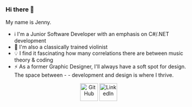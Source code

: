 ### Hi there 👋

My name is Jenny.

- ℹ️ I'm a Junior Software Developer with an emphasis on C#/.NET development
- 🌱 I'm also a classically trained violinist
- 💡 I find it fascinating how many correlations there are between music theory & coding
- ⚡ As a former Graphic Designer, I'll always have a soft spot for design. The space between - - development and design is where I thrive.
<p align="center">
  <a href="https://github.com/jennywalvoord">
    <picture>
      <source media="(prefers-color-scheme: dark)" srcset="https://cdn.simpleicons.org/github/white">
      <img alt="GitHub" title="GitHub" height="48" width="48" src="https://cdn.simpleicons.org/github"></picture></a>
  <a href="https://www.linkedin.com/in/jenny-walvoord-design/">
    <img alt="LinkedIn" title="LinkedIn" height="48" width="48" src="https://cdn.simpleicons.org/linkedin"></a>

</p>

<!--
**jennywalvoord/jennywalvoord** is a ✨ _special_ ✨ repository because its `README.md` (this file) appears on your GitHub profile.

Here are some ideas to get you started:

- 🔭 I’m currently working on ...
- 🌱 I’m currently learning ...
- 👯 I’m looking to collaborate on ...
- 🤔 I’m looking for help with ...
- 💬 Ask me about ...
- 📫 How to reach me: ...
- 😄 Pronouns: ...
- ⚡ Fun fact: ...
-->
